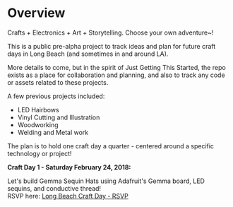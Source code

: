 # Overview
Crafts + Electronics + Art + Storytelling. Choose your own adventure~!  

This is a public pre-alpha project to track ideas and plan for future craft days in Long Beach (and sometimes in and around LA).

More details to come, but in the spirit of Just Getting This Started, the repo exists as a place for collaboration and planning, and also to track any code or assets related to these projects.

A few previous projects included:  

- LED Hairbows
- Vinyl Cutting and Illustration
- Woodworking
- Welding and Metal work

The plan is to hold one craft day a quarter - centered around a specific technology or project!

**Craft Day 1 - Saturday February 24, 2018:**

Let's build Gemma Sequin Hats using Adafruit's Gemma board, LED sequins, and conductive thread!  
RSVP here: [Long Beach Craft Day - RSVP](https://longbeachcraftday01.splashthat.com/)  
